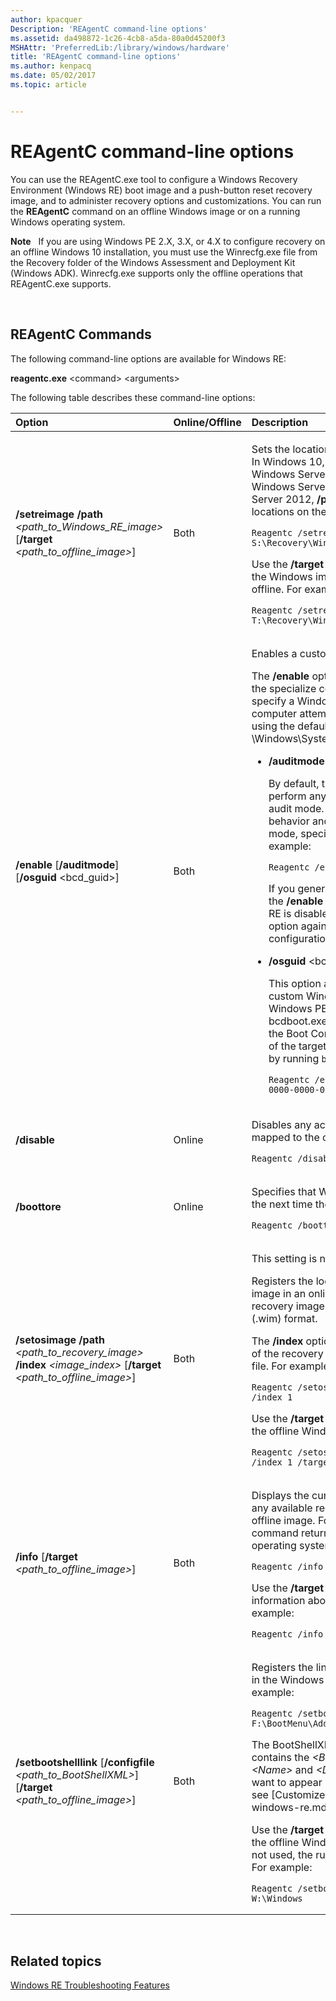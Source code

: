 ```yaml
---
author: kpacquer
Description: 'REAgentC command-line options'
ms.assetid: da498872-1c26-4cb8-a5da-80a0d45200f3
MSHAttr: 'PreferredLib:/library/windows/hardware'
title: 'REAgentC command-line options'
ms.author: kenpacq
ms.date: 05/02/2017
ms.topic: article


---
```


# REAgentC command-line options


You can use the REAgentC.exe tool to configure a Windows Recovery Environment (Windows RE) boot image and a push-button reset recovery image, and to administer recovery options and customizations. You can run the **REAgentC** command on an offline Windows image or on a running Windows operating system.

**Note**  
If you are using Windows PE 2.X, 3.X, or 4.X to configure recovery on an offline Windows 10 installation, you must use the Winrecfg.exe file from the Recovery folder of the Windows Assessment and Deployment Kit (Windows ADK). Winrecfg.exe supports only the offline operations that REAgentC.exe supports.

 

## <span id="REAgentC_Commands"></span><span id="reagentc_commands"></span><span id="REAGENTC_COMMANDS"></span>REAgentC Commands


The following command-line options are available for Windows RE:

**reagentc.exe** &lt;command&gt; &lt;arguments&gt;

The following table describes these command-line options:

<table>
<colgroup>
<col width="33%" />
<col width="33%" />
<col width="33%" />
</colgroup>
<thead>
<tr class="header">
<th align="left">Option</th>
<th align="left">Online/Offline</th>
<th align="left">Description</th>
</tr>
</thead>
<tbody>
<tr class="odd">
<td align="left"><p><strong>/setreimage /path</strong> <em>&lt;path_to_Windows_RE_image&gt;</em> [<strong>/target</strong> <em>&lt;path_to_offline_image&gt;</em>]</p>
<p></p></td>
<td align="left"><p>Both</p></td>
<td align="left"><p>Sets the location of a Windows RE boot image. In Windows 10, Windows 8.1, Windows 8 , Windows Server 2016 Technical Preview, Windows Server 2012 R2, and Windows Server 2012, <strong>/path</strong> supports UNC paths to locations on the local disk. For example:</p>
<pre class="syntax" space="preserve"><code>Reagentc /setreimage /path S:\Recovery\WindowsRE</code></pre>
<p>Use the <strong>/target</strong> option to specify the location of the Windows image when you apply the setting offline. For example:</p>
<pre class="syntax" space="preserve"><code>Reagentc /setreimage /path T:\Recovery\WindowsRE /target W:\Windows</code></pre></td>
</tr>
<tr class="even">
<td align="left"><p><strong>/enable</strong> [<strong>/auditmode</strong>] [<strong>/osguid</strong> &lt;bcd_guid&gt;]</p></td>
<td align="left"><p>Both</p></td>
<td align="left"><p>Enables a custom Windows RE boot image.</p>
<p>The <strong>/enable</strong> option runs automatically during the specialize configuration pass. If you don't specify a Windows RE boot image, the computer attempts to enable Windows RE by using the default Winre.wim file from the \Windows\System32\Recovery folder.</p>
<ul>
<li><p><strong>/auditmode</strong>:</p>
<p>By default, the <strong>/enable</strong> option doesn't perform any actions when Windows is in audit mode. To override the default behavior and enable Windows RE from audit mode, specify the <strong>/auditmode</strong> option. For example:</p>
<pre class="syntax" space="preserve"><code>Reagentc /enable /auditmode</code></pre>
<p>If you generalize the image after you use the <strong>/enable</strong> option in audit mode, Windows RE is disabled until you use the <strong>/enable</strong> option again or until after the specialize configuration pass runs.</p></li>
<li><p><strong>/osguid</strong> &lt;bcd_guid&gt;:</p>
<p>This option allows you to enable your custom Windows RE boot image from Windows PE. It can only be used after bcdboot.exe has been run. &lt;bcd_guid&gt; is the Boot Configuration Data (BCD) identifier of the target Windows installation, obtained by running <code>bcdedit -enum -v</code>.</p>
<pre class="syntax" space="preserve"><code>Reagentc /enable /osguid {00000000-0000-0000-0000-000000000000}</code></pre></li>
</ul></td>
</tr>
<tr class="odd">
<td align="left"><p><strong>/disable</strong></p></td>
<td align="left"><p>Online</p></td>
<td align="left"><p>Disables any active Windows RE image that is mapped to the online image. For example:</p>
<pre class="syntax" space="preserve"><code>Reagentc /disable</code></pre></td>
</tr>
<tr class="even">
<td align="left"><p><strong>/boottore</strong></p></td>
<td align="left"><p>Online</p></td>
<td align="left"><p>Specifies that Windows RE starts automatically the next time the system starts. For example:</p>
<pre class="syntax" space="preserve"><code>Reagentc /boottore</code></pre></td>
</tr>
<tr class="odd">
<td align="left"><p><strong>/setosimage /path</strong> <em>&lt;path_to_recovery_image&gt;</em> <strong>/index</strong> <em>&lt;image_index&gt;</em> [<strong>/target</strong> <em>&lt;path_to_offline_image&gt;</em>]</p></td>
<td align="left"><p>Both</p></td>
<td align="left"><p>This setting is not used in Windows 10.</p>
<p>Registers the location of a push-button reset image in an online or offline image. The recovery image must be in the Windows image (.wim) format.</p>
<p>The <strong>/index</strong> option specifies the index number of the recovery image to use from within a .wim file. For example:</p>
<pre class="syntax" space="preserve"><code>Reagentc /setosimage /path R:\RecoveryImage /index 1</code></pre>
<p>Use the <strong>/target</strong> option to specify the location of the offline Windows image. For example:</p>
<pre class="syntax" space="preserve"><code>Reagentc /setosimage /path R:\RecoveryImage /index 1 /target W:\Windows</code></pre></td>
</tr>
<tr class="even">
<td align="left"><p><strong>/info</strong> [<strong>/target</strong> <em>&lt;path_to_offline_image&gt;</em>]</p></td>
<td align="left"><p>Both</p></td>
<td align="left"><p>Displays the current status of Windows RE and any available recovery image on an online or offline image. For example, the following command returns the status of the online operating system:</p>
<pre class="syntax" space="preserve"><code>Reagentc /info</code></pre>
<p>Use the <strong>/target</strong> option to obtain configuration information about an offline image. For example:</p>
<pre class="syntax" space="preserve"><code>Reagentc /info /target W:\Windows</code></pre></td>
</tr>
<tr class="odd">
<td align="left"><p><strong>/setbootshelllink</strong> [<strong>/configfile</strong> <em>&lt;path_to_BootShellXML&gt;</em>] [<strong>/target</strong> <em>&lt;path_to_offline_image&gt;</em>]</p></td>
<td align="left"><p>Both</p></td>
<td align="left"><p>Registers the link to a custom tool that appears in the Windows boot options menu. For example:</p>
<pre class="syntax" space="preserve"><code>Reagentc /setbootshelllink /configfile F:\BootMenu\AddDiagnosticsToolToBootMenu.xml</code></pre>
<p>The BootShellXML file is an.xml file that contains the <em>&lt;BootShell&gt;</em> element and the <em>&lt;Name&gt;</em> and <em>&lt;Description&gt;</em> attributes that you want to appear in the link. For more information, see [Customize Windows RE](customize-windows-re.md).</p>
<p>Use the <strong>/target</strong> option to specify the location of the offline Windows image. If this argument is not used, the running operating system is used. For example:</p>
<pre class="syntax" space="preserve"><code>Reagentc /setbootshelllink /target W:\Windows</code></pre></td>
</tr>
</tbody>
</table>

 

## <span id="related_topics"></span>Related topics


[Windows RE Troubleshooting Features](windows-re-troubleshooting-features.md)

 

 






